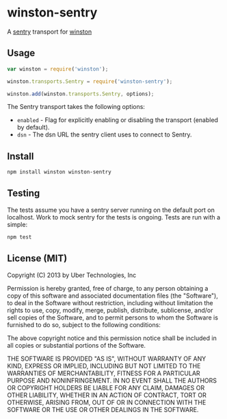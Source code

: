 # winston-sentry

A [sentry]() transport for [winston]()

## Usage

```js
var winston = require('winston');

winston.transports.Sentry = require('winston-sentry');

winston.add(winston.transports.Sentry, options);
```

The Sentry transport takes the following options:

* `enabled` - Flag for explicitly enabling or disabling the transport (enabled by default).
* `dsn` - The dsn URL the sentry client uses to connect to Sentry.

## Install

```sh
npm install winston winston-sentry
```

## Testing

The tests assume you have a sentry server running on the default port on localhost. Work to mock sentry for the tests is ongoing. Tests are run with a simple:

```sh
npm test
```

## License (MIT)

Copyright (C) 2013 by Uber Technologies, Inc

Permission is hereby granted, free of charge, to any person obtaining a copy
of this software and associated documentation files (the "Software"), to deal
in the Software without restriction, including without limitation the rights
to use, copy, modify, merge, publish, distribute, sublicense, and/or sell
copies of the Software, and to permit persons to whom the Software is
furnished to do so, subject to the following conditions:

The above copyright notice and this permission notice shall be included in
all copies or substantial portions of the Software.

THE SOFTWARE IS PROVIDED "AS IS", WITHOUT WARRANTY OF ANY KIND, EXPRESS OR
IMPLIED, INCLUDING BUT NOT LIMITED TO THE WARRANTIES OF MERCHANTABILITY,
FITNESS FOR A PARTICULAR PURPOSE AND NONINFRINGEMENT. IN NO EVENT SHALL THE
AUTHORS OR COPYRIGHT HOLDERS BE LIABLE FOR ANY CLAIM, DAMAGES OR OTHER
LIABILITY, WHETHER IN AN ACTION OF CONTRACT, TORT OR OTHERWISE, ARISING FROM,
OUT OF OR IN CONNECTION WITH THE SOFTWARE OR THE USE OR OTHER DEALINGS IN
THE SOFTWARE.

